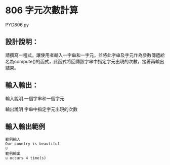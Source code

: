# 806 字元次數計算
PYD806.py
## 設計說明：
請撰寫一程式，讓使用者輸入一字串和一字元，並將此字串及字元作為參數傳遞給名為compute()的函式，此函式將回傳該字串中指定字元出現的次數，接著再輸出結果。

## 輸入輸出：
輸入說明
一個字串和一個字元

輸出說明
字串中指定字元出現的次數

## 輸入輸出範例
```
範例輸入
Our country is beautiful
u
範例輸出
u occurs 4 time(s)
```
